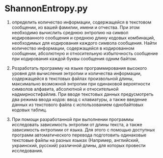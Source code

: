 # ShannonEntropy.py
 
1) определить количество
информации, содержащейся в текстовом сообщении, из
вашей фамилии, имени и отчества. При этом необходимо вычислить
среднюю энтропию на символ кодированного сообщения и среднюю
длину кодовых комбинаций, необходимых для кодирования каждого
символа сообщения. Найти количество информации, содержащейся в
кодированном сообщении, абсолютную и относительную избыточность
сообщение при кодирования каждой буквы сообщения одним
байтом.

2) Розработать программу на языке программирования высокого уровня для
вычисления энтропии и количества информации, содержащейся в текстовых
файлах произвольной длины, максимально возможной энтропии при
одинаковой вероятности символов алфавита, абсолютной и относительной
надмирностифайлив. При вводе текстовых данных предусмотреть два режима
ввода кодов: ввод с клавиатуры, а также введение данных из текстового
файла с использованием однобайтовых кодовых таблиц.

3) При помощи разработанной при выполнении программы исследовать
зависимость энтропии от длины текста, а также зависимость ентропиии
от языка. Для этого с помощью доступных программ автоматического
перевода подготовить одинаковые текстовые файлы на разных языках
(Например, английский, украинский, русский) различной длины, для
которых провести исследования.
